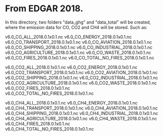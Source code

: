 # From EDGAR 2018.

In this directory, two folders "data_ghg" and "data_total" will be created, where the emission data for CO, CO2 and CH4 will be stored. Such as:

v6.0_CO_ALL_2018.0.1x0.1.nc
v6.0_CO_ENERGY_2018.0.1x0.1.nc
v6.0_CO_TRANSPORT_2018.0.1x0.1.nc
v6.0_CO_AVIATION_2018.0.1x0.1.nc
v6.0_CO_SHIPPING_2018.0.1x0.1.nc
v6.0_CO_INDUSTRIAL_2018.0.1x0.1.nc
v6.0_CO_AGRICULTURE_2018.0.1x0.1.nc
v6.0_CO_WASTE_2018.0.1x0.1.nc
v6.0_CO_FIRES_2018.0.1x0.1.nc
v6.0_CO_TOTAL_NO_FIRES_2018.0.1x0.1.nc

v6.0_CO2_ALL_2018.0.1x0.1.nc
v6.0_CO2_ENERGY_2018.0.1x0.1.nc
v6.0_CO2_TRANSPORT_2018.0.1x0.1.nc
v6.0_CO2_AVIATION_2018.0.1x0.1.nc
v6.0_CO2_SHIPPING_2018.0.1x0.1.nc
v6.0_CO2_INDUSTRIAL_2018.0.1x0.1.nc
v6.0_CO2_AGRICULTURE_2018.0.1x0.1.nc
v6.0_CO2_WASTE_2018.0.1x0.1.nc
v6.0_CO2_FIRES_2018.0.1x0.1.nc
v6.0_CO2_TOTAL_NO_FIRES_2018.0.1x0.1.nc

v6.0_CH4_ALL_2018.0.1x0.1.nc
v6.0_CH4_ENERGY_2018.0.1x0.1.nc
v6.0_CH4_TRANSPORT_2018.0.1x0.1.nc
v6.0_CH4_AVIATION_2018.0.1x0.1.nc
v6.0_CH4_SHIPPING_2018.0.1x0.1.nc
v6.0_CH4_INDUSTRIAL_2018.0.1x0.1.nc
v6.0_CH4_AGRICULTURE_2018.0.1x0.1.nc
v6.0_CH4_WASTE_2018.0.1x0.1.nc
v6.0_CH4_FIRES_2018.0.1x0.1.nc
v6.0_CH4_TOTAL_NO_FIRES_2018.0.1x0.1.nc

